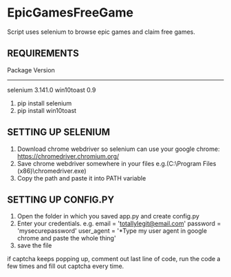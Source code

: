 # EpicGamesFreeGame
Script uses selenium to browse epic games and claim free games.

REQUIREMENTS
-------------------------------------------------------------------------------------------------------------
Package           Version
----------------- ---------
selenium          3.141.0
win10toast        0.9

1. pip install selenium
2. pip install win10toast

SETTING UP SELENIUM
--------------------------------------------------------------------------------------------------------------
1. Download chrome webdriver so selenium can use your google chrome:
  https://chromedriver.chromium.org/
2. Save chrome webdriver somewhere in your files e.g.(C:\\Program Files (x86)\\chromedriver.exe)
3. Copy the path and paste it into PATH variable

SETTING UP CONFIG.PY
--------------------------------------------------------------------------------------------------------------
1. Open the folder in which you saved app.py and create config.py
2. Enter your credentials.
  e.g. email = 'totallylegit@email.com'
       password = 'mysecurepassword'
       user_agent = '*Type my user agent in google chrome and paste the whole thing'
3. save the file


if captcha keeps popping up, comment out last line of code, run the code a few times and fill out captcha every time.
